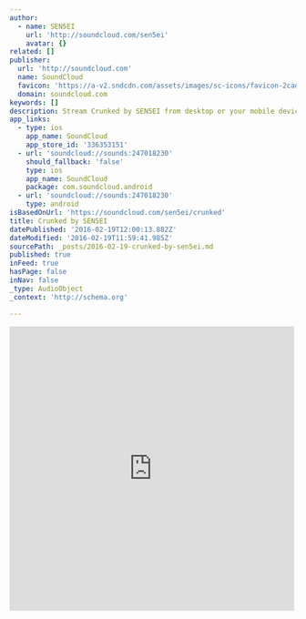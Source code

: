 ```yaml
---
author:
  - name: SEN5EI
    url: 'http://soundcloud.com/sen5ei'
    avatar: {}
related: []
publisher:
  url: 'http://soundcloud.com'
  name: SoundCloud
  favicon: 'https://a-v2.sndcdn.com/assets/images/sc-icons/favicon-2cadd14b.ico'
  domain: soundcloud.com
keywords: []
description: Stream Crunked by SEN5EI from desktop or your mobile device
app_links:
  - type: ios
    app_name: SoundCloud
    app_store_id: '336353151'
  - url: 'soundcloud://sounds:247018230'
    should_fallback: 'false'
    type: ios
    app_name: SoundCloud
    package: com.soundcloud.android
  - url: 'soundcloud://sounds:247018230'
    type: android
isBasedOnUrl: 'https://soundcloud.com/sen5ei/crunked'
title: Crunked by SEN5EI
datePublished: '2016-02-19T12:00:13.882Z'
dateModified: '2016-02-19T11:59:41.985Z'
sourcePath: _posts/2016-02-19-crunked-by-sen5ei.md
published: true
inFeed: true
hasPage: false
inNav: false
_type: AudioObject
_context: 'http://schema.org'

---
```

<iframe src="https://cdn.embedly.com/widgets/media.html?src=https%3A%2F%2Fw.soundcloud.com%2Fplayer%2F%3Fvisual%3Dtrue%26url%3Dhttp%253A%252F%252Fapi.soundcloud.com%252Ftracks%252F247018230%26show_artwork%3Dtrue&amp;url=https%3A%2F%2Fsoundcloud.com%2Fsen5ei%2Fcrunked&amp;image=http%3A%2F%2Fi1.sndcdn.com%2Fartworks-000147126121-y7cpdf-t500x500.jpg&amp;key=b7d04c9b404c499eba89ee7072e1c4f7&amp;type=text%2Fhtml&amp;schema=soundcloud" width="500" height="500" scrolling="no" frameborder="0" allowfullscreen="allowfullscreen" style=""></iframe>